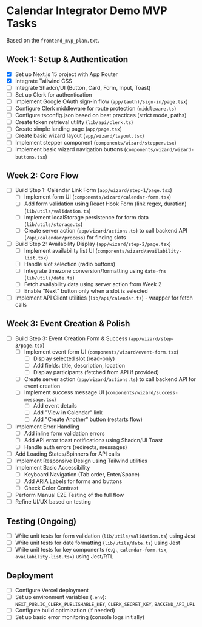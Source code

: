 # Calendar Integrator Demo MVP Tasks

Based on the `frontend_mvp_plan.txt`.

## Week 1: Setup & Authentication

- [x] Set up Next.js 15 project with App Router
- [x] Integrate Tailwind CSS
- [ ] Integrate Shadcn/UI (Button, Card, Form, Input, Toast)
- [ ] Set up Clerk for authentication
- [ ] Implement Google OAuth sign-in flow (`app/(auth)/sign-in/page.tsx`)
- [ ] Configure Clerk middleware for route protection (`middleware.ts`)
- [ ] Configure tsconfig.json based on best practices (strict mode, paths)
- [ ] Create token retrieval utility (`lib/api/clerk.ts`)
- [ ] Create simple landing page (`app/page.tsx`)
- [ ] Create basic wizard layout (`app/wizard/layout.tsx`)
- [ ] Implement stepper component (`components/wizard/stepper.tsx`)
- [ ] Implement basic wizard navigation buttons (`components/wizard/wizard-buttons.tsx`)

## Week 2: Core Flow

- [ ] Build Step 1: Calendar Link Form (`app/wizard/step-1/page.tsx`)
    - [ ] Implement form UI (`components/wizard/calendar-form.tsx`)
    - [ ] Add form validation using React Hook Form (link regex, duration) (`lib/utils/validation.ts`)
    - [ ] Implement localStorage persistence for form data (`lib/utils/storage.ts`)
    - [ ] Create server action (`app/wizard/actions.ts`) to call backend API (`/api/calendar/process`) for finding slots
- [ ] Build Step 2: Availability Display (`app/wizard/step-2/page.tsx`)
    - [ ] Implement availability list UI (`components/wizard/availability-list.tsx`)
    - [ ] Handle slot selection (radio buttons)
    - [ ] Integrate timezone conversion/formatting using `date-fns` (`lib/utils/date.ts`)
    - [ ] Fetch availability data using server action from Week 2
    - [ ] Enable "Next" button only when a slot is selected
- [ ] Implement API Client utilities (`lib/api/calendar.ts`) - wrapper for fetch calls

## Week 3: Event Creation & Polish

- [ ] Build Step 3: Event Creation Form & Success (`app/wizard/step-3/page.tsx`)
    - [ ] Implement event form UI (`components/wizard/event-form.tsx`)
        - [ ] Display selected slot (read-only)
        - [ ] Add fields: title, description, location
        - [ ] Display participants (fetched from API if provided)
    - [ ] Create server action (`app/wizard/actions.ts`) to call backend API for event creation
    - [ ] Implement success message UI (`components/wizard/success-message.tsx`)
        - [ ] Add event details
        - [ ] Add "View in Calendar" link
        - [ ] Add "Create Another" button (restarts flow)
- [ ] Implement Error Handling
    - [ ] Add inline form validation errors
    - [ ] Add API error toast notifications using Shadcn/UI Toast
    - [ ] Handle auth errors (redirects, messages)
- [ ] Add Loading States/Spinners for API calls
- [ ] Implement Responsive Design using Tailwind utilities
- [ ] Implement Basic Accessibility
    - [ ] Keyboard Navigation (Tab order, Enter/Space)
    - [ ] Add ARIA Labels for forms and buttons
    - [ ] Check Color Contrast
- [ ] Perform Manual E2E Testing of the full flow
- [ ] Refine UI/UX based on testing

## Testing (Ongoing)

- [ ] Write unit tests for form validation (`lib/utils/validation.ts`) using Jest
- [ ] Write unit tests for date formatting (`lib/utils/date.ts`) using Jest
- [ ] Write unit tests for key components (e.g., `calendar-form.tsx`, `availability-list.tsx`) using Jest/RTL

## Deployment

- [ ] Configure Vercel deployment
- [ ] Set up environment variables (`.env`): `NEXT_PUBLIC_CLERK_PUBLISHABLE_KEY`, `CLERK_SECRET_KEY`, `BACKEND_API_URL`
- [ ] Configure build optimization (if needed)
- [ ] Set up basic error monitoring (console logs initially) 